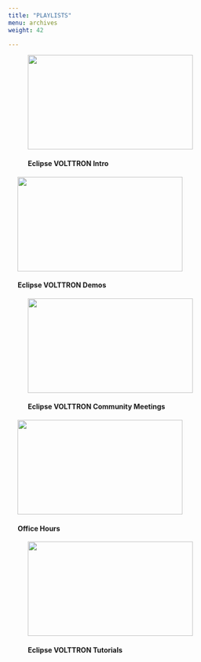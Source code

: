 ```yaml
---
title: "PLAYLISTS"
menu: archives
weight: 42

---
```


<figure class="PlaylistFig">
    <a href="https://www.youtube.com/playlist?list=PLb2e9HwqRmUbG7DbFHD9-PCAJ8J1zdVo8">
        <img style="width: 35vw; height: 20vw;" src="https://i.ytimg.com/vi/IBwtCjiBvR0/maxresdefault.jpg">
    </a>
    <h4>Eclipse VOLTTRON Intro</h4>
</figure>

<figure class="PlaylistFig" style=" margin-left: 2vw">
    <a href="https://www.youtube.com/playlist?list=PLb2e9HwqRmUYT43KtSlo3zhmjPNqFX7O7">
        <img style="width: 35vw; height: 20vw;" src="https://i.ytimg.com/vi/X7nYZLysOM0/maxresdefault.jpg">
    </a>
    <h4>Eclipse VOLTTRON Demos</h4>
</figure>

<figure class="PlaylistFig" >
    <a href="https://www.youtube.com/playlist?list=PLb2e9HwqRmUb5thW8c6f9iQNzqifhUAFl">
        <img style="width: 35vw; height: 20vw;" src="https://i.ytimg.com/vi/bQ_7IBF-y70/maxresdefault.jpg">
    </a>
    <h4>Eclipse VOLTTRON Community Meetings</h4>
</figure>

<figure class="PlaylistFig" style=" margin-left: 2vw">
    <a href="https://www.youtube.com/playlist?list=PLb2e9HwqRmUbgksKjq4QwwjSjdQZNDjfx">
        <img style="width: 35vw; height: 20vw;" src="https://i.ytimg.com/vi/F1cpeu3FK7s/maxresdefault.jpg">
    </a>
    <h4>Office Hours</h4>
</figure>


<figure class="PlaylistFig">
    <a href="https://www.youtube.com/playlist?list=PLb2e9HwqRmUabx-r2di9eCE-QclNqIP1y">
        <img style="width: 35vw; height: 20vw;" src="https://i.ytimg.com/vi/bPE_-6nHuSY/maxresdefault.jpg">
    </a>
    <h4>Eclipse VOLTTRON Tutorials</h4>
</figure>
